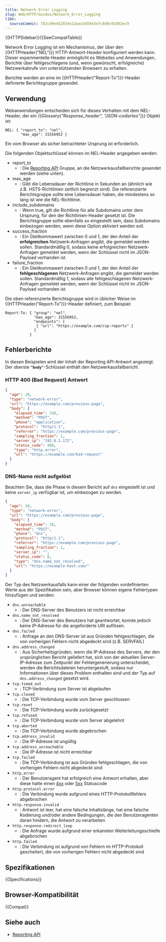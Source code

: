 ```yaml
---
title: Network Error Logging
slug: Web/HTTP/Guides/Network_Error_Logging
l10n:
  sourceCommit: 702cd9e4d2834e13aea345943efc8d0c03d92ec9
---
```


{{HTTPSidebar}}{{SeeCompatTable}}

Network Error Logging ist ein Mechanismus, der über den {{HTTPHeader("NEL")}} HTTP-_Antwort-Header_ konfiguriert werden kann. Dieser experimentelle Header ermöglicht es Websites und Anwendungen, Berichte über fehlgeschlagene (und, wenn gewünscht, erfolgreiche) Netzwerkabrufe von unterstützenden Browsern zu erhalten.

Berichte werden an eine im {{HTTPHeader("Report-To")}}-Header definierte Berichtsgruppe gesendet.

## Verwendung

Webanwendungen entscheiden sich für dieses Verhalten mit dem NEL-Header, der ein _{{Glossary("Response_header", "JSON-codiertes")}}_ Objekt ist:

```http
NEL: { "report_to": "nel",
       "max_age": 31556952 }
```

Ein vom Browser als sicher betrachteter Ursprung ist erforderlich.

Die folgenden Objektschlüssel können im NEL-Header angegeben werden:

- report_to
  - : Die [Reporting API](/de/docs/Web/API/Reporting_API) Gruppe, an die Netzwerkausfallberichte gesendet werden (siehe unten).
- max_age
  - : Gibt die Lebensdauer der Richtlinie in Sekunden an (ähnlich wie z.B. HSTS-Richtlinien zeitlich begrenzt sind). Die referenzierte Berichtsgruppe sollte eine Lebensdauer haben, die mindestens so lang ist wie die NEL-Richtlinie.
- include_subdomains
  - : Wenn true, gilt die Richtlinie für alle Subdomains unter dem Ursprung, für den der Richtlinien-Header gesetzt ist. Die Berichtsgruppe sollte ebenfalls so eingestellt sein, dass Subdomains einbezogen werden, wenn diese Option aktiviert werden soll.
- success_fraction
  - : Ein Gleitkommawert zwischen 0 und 1, der den Anteil der **erfolgreichen** Netzwerk-Anfragen angibt, die gemeldet werden sollen. Standardmäßig 0, sodass keine erfolgreichen Netzwerk-Anfragen gemeldet werden, wenn der Schlüssel nicht im JSON-Payload vorhanden ist.
- failure_fraction
  - : Ein Gleitkommawert zwischen 0 und 1, der den Anteil der **fehlgeschlagenen** Netzwerk-Anfragen angibt, die gemeldet werden sollen. Standardmäßig 1, sodass alle fehlgeschlagenen Netzwerk-Anfragen gemeldet werden, wenn der Schlüssel nicht im JSON-Payload vorhanden ist.

Die oben referenzierte Berichtsgruppe wird in üblicher Weise im {{HTTPHeader("Report-To")}}-Header definiert, zum Beispiel:

```http
Report-To: { "group": "nel",
             "max_age": 31556952,
             "endpoints": [
              { "url": "https://example.com/csp-reports" }
             ]
           }
```

## Fehlerberichte

In diesen Beispielen wird der Inhalt der Reporting API-Antwort angezeigt. Der oberste **`"body"`**-Schlüssel enthält den Netzwerkausfallbericht.

### HTTP 400 (Bad Request) Antwort

```json
{
  "age": 20,
  "type": "network-error",
  "url": "https://example.com/previous-page",
  "body": {
    "elapsed_time": 338,
    "method": "POST",
    "phase": "application",
    "protocol": "http/1.1",
    "referrer": "https://example.com/previous-page",
    "sampling_fraction": 1,
    "server_ip": "192.0.2.172",
    "status_code": 400,
    "type": "http.error",
    "url": "https://example.com/bad-request"
  }
}
```

### DNS-Name nicht aufgelöst

Beachten Sie, dass die Phase in diesem Bericht auf `dns` eingestellt ist und keine `server_ip` verfügbar ist, um einbezogen zu werden.

```json
{
  "age": 20,
  "type": "network-error",
  "url": "https://example.com/previous-page",
  "body": {
    "elapsed_time": 18,
    "method": "POST",
    "phase": "dns",
    "protocol": "http/1.1",
    "referrer": "https://example.com/previous-page",
    "sampling_fraction": 1,
    "server_ip": "",
    "status_code": 0,
    "type": "dns.name_not_resolved",
    "url": "https://example-host.com/"
  }
}
```

Der Typ des Netzwerkausfalls kann einer der folgenden vordefinierten Werte aus der Spezifikation sein, aber Browser können eigene Fehlertypen hinzufügen und senden:

- `dns.unreachable`
  - : Der DNS-Server des Benutzers ist nicht erreichbar
- `dns.name_not_resolved`
  - : Der DNS-Server des Benutzers hat geantwortet, konnte jedoch keine IP-Adresse für die angeforderte URI auflösen.
- `dns.failed`
  - : Anfrage an den DNS-Server ist aus Gründen fehlgeschlagen, die von vorherigen Fehlern nicht abgedeckt sind (z.B. SERVFAIL)
- `dns.address_changed`
  - : Aus Sicherheitsgründen, wenn die IP-Adresse des Servers, der den ursprünglichen Bericht geliefert hat, sich von der aktuellen Server-IP-Adresse zum Zeitpunkt der Fehlergenerierung unterscheidet, werden die Berichtsdateien heruntergestuft, sodass nur Informationen über dieses Problem enthalten sind und der Typ auf `dns.address_changed` gesetzt wird.
- `tcp.timed_out`
  - : TCP-Verbindung zum Server ist abgelaufen
- `tcp.closed`
  - : Die TCP-Verbindung wurde vom Server geschlossen
- `tcp.reset`
  - : Die TCP-Verbindung wurde zurückgesetzt
- `tcp.refused`
  - : Die TCP-Verbindung wurde vom Server abgelehnt
- `tcp.aborted`
  - : Die TCP-Verbindung wurde abgebrochen
- `tcp.address_invalid`
  - : Die IP-Adresse ist ungültig
- `tcp.address_unreachable`
  - : Die IP-Adresse ist nicht erreichbar
- `tcp.failed`
  - : Die TCP-Verbindung ist aus Gründen fehlgeschlagen, die von vorherigen Fehlern nicht abgedeckt sind
- `http.error`
  - : Der Benutzeragent hat erfolgreich eine Antwort erhalten, aber diese hatte einen [4xx](https://httpwg.org/specs/rfc9110.html#status.4xx) oder [5xx](https://httpwg.org/specs/rfc9110.html#status.5xx) Statuscode
- `http.protocol.error`
  - : Die Verbindung wurde aufgrund eines HTTP-Protokollfehlers abgebrochen
- `http.response.invalid`
  - : Antwort ist leer, hat eine falsche Inhaltslänge, hat eine falsche Kodierung und/oder andere Bedingungen, die den Benutzeragenten daran hindern, die Antwort zu verarbeiten
- `http.response.redirect_loop`
  - : Die Anfrage wurde aufgrund einer erkannten Weiterleitungsschleife abgebrochen
- `http.failed`
  - : Die Verbindung ist aufgrund von Fehlern im HTTP-Protokoll gescheitert, die von vorherigen Fehlern nicht abgedeckt sind

## Spezifikationen

{{Specifications}}

## Browser-Kompatibilität

{{Compat}}

## Siehe auch

- [Reporting API](/de/docs/Web/API/Reporting_API)
